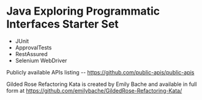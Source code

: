# Java Exploring Programmatic Interfaces Starter Set

  * JUnit
  * ApprovalTests
  * RestAssured
  * Selenium WebDriver
  
Publicly available APIs listing  -- https://github.com/public-apis/public-apis

Gilded Rose Refactoring Kata is created by Emily Bache and available in full form at
https://github.com/emilybache/GildedRose-Refactoring-Kata/

